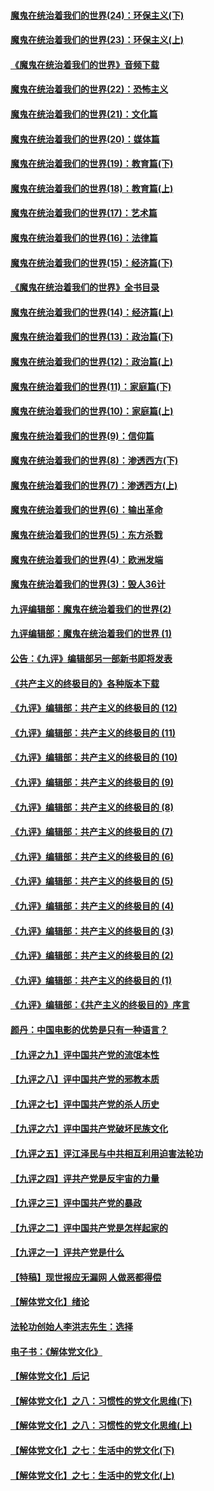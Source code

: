 #### [魔鬼在统治着我们的世界(24)：环保主义(下)](../pages/nsc422/n10695307.md?t=10062146) 

#### [魔鬼在统治着我们的世界(23)：环保主义(上)](../pages/nsc422/n10688613.md?t=10062146) 

#### [《魔鬼在统治着我们的世界》音频下载](../pages/nsc422/n10635553.md?t=10062146) 

#### [魔鬼在统治着我们的世界(22)：恐怖主义](../pages/nsc422/n10614727.md?t=10062146) 

#### [魔鬼在统治着我们的世界(21)：文化篇](../pages/nsc422/n10597706.md?t=10062146) 

#### [魔鬼在统治着我们的世界(20)：媒体篇](../pages/nsc422/n10586579.md?t=10062146) 

#### [魔鬼在统治着我们的世界(19)：教育篇(下)](../pages/nsc422/n10564808.md?t=10062146) 

#### [魔鬼在统治着我们的世界(18)：教育篇(上)](../pages/nsc422/n10526970.md?t=10062146) 

#### [魔鬼在统治着我们的世界(17)：艺术篇](../pages/nsc422/n10499093.md?t=10062146) 

#### [魔鬼在统治着我们的世界(16)：法律篇](../pages/nsc422/n10485969.md?t=10062146) 

#### [魔鬼在统治着我们的世界(15)：经济篇(下)](../pages/nsc422/n10469975.md?t=10062146) 

#### [《魔鬼在统治着我们的世界》全书目录](../pages/nsc422/n10464261.md?t=10062146) 

#### [魔鬼在统治着我们的世界(14)：经济篇(上)](../pages/nsc422/n10457370.md?t=10062146) 

#### [魔鬼在统治着我们的世界(13)：政治篇(下)](../pages/nsc422/n10448270.md?t=10062146) 

#### [魔鬼在统治着我们的世界(12)：政治篇(上)](../pages/nsc422/n10444576.md?t=10062146) 

#### [魔鬼在统治着我们的世界(11)：家庭篇(下)](../pages/nsc422/n10440961.md?t=10062146) 

#### [魔鬼在统治着我们的世界(10)：家庭篇(上)](../pages/nsc422/n10435448.md?t=10062146) 

#### [魔鬼在统治着我们的世界(9)：信仰篇](../pages/nsc422/n10432159.md?t=10062146) 

#### [魔鬼在统治着我们的世界(8)：渗透西方(下)](../pages/nsc422/n10429603.md?t=10062146) 

#### [魔鬼在统治着我们的世界(7)：渗透西方(上)](../pages/nsc422/n10426013.md?t=10062146) 

#### [魔鬼在统治着我们的世界(6)：输出革命](../pages/nsc422/n10421536.md?t=10062146) 

#### [魔鬼在统治着我们的世界(5)：东方杀戮](../pages/nsc422/n10417707.md?t=10062146) 

#### [魔鬼在统治着我们的世界(4)：欧洲发端](../pages/nsc422/n10414890.md?t=10062146) 

#### [魔鬼在统治着我们的世界(3)：毁人36计](../pages/nsc422/n10411583.md?t=10062146) 

#### [九评编辑部：魔鬼在统治着我们的世界(2)](../pages/nsc422/n10410036.md?t=10062146) 

#### [九评编辑部：魔鬼在统治着我们的世界 (1)](../pages/nsc422/n10406825.md?t=10062146) 

#### [公告：《九评》编辑部另一部新书即将发表](../pages/nsc422/n10405104.md?t=10062146) 

#### [《共产主义的终极目的》各种版本下载](../pages/nsc422/n10022138.md?t=10062146) 

#### [《九评》编辑部：共产主义的终极目的 (12)](../pages/nsc422/n9933272.md?t=10062146) 

#### [《九评》编辑部：共产主义的终极目的 (11)](../pages/nsc422/n9924973.md?t=10062146) 

#### [《九评》编辑部：共产主义的终极目的 (10)](../pages/nsc422/n9920883.md?t=10062146) 

#### [《九评》编辑部：共产主义的终极目的 (9)](../pages/nsc422/n9916363.md?t=10062146) 

#### [《九评》编辑部：共产主义的终极目的 (8)](../pages/nsc422/n9912488.md?t=10062146) 

#### [《九评》编辑部：共产主义的终极目的 (7)](../pages/nsc422/n9901176.md?t=10062146) 

#### [《九评》编辑部：共产主义的终极目的 (6)](../pages/nsc422/n9899359.md?t=10062146) 

#### [《九评》编辑部：共产主义的终极目的 (5)](../pages/nsc422/n9893174.md?t=10062146) 

#### [《九评》编辑部：共产主义的终极目的 (4)](../pages/nsc422/n9891246.md?t=10062146) 

#### [《九评》编辑部：共产主义的终极目的 (3)](../pages/nsc422/n9879879.md?t=10062146) 

#### [《九评》编辑部：共产主义的终极目的 (2)](../pages/nsc422/n9876205.md?t=10062146) 

#### [《九评》编辑部：共产主义的终极目的 (1)](../pages/nsc422/n9865857.md?t=10062146) 

#### [《九评》编辑部：《共产主义的终极目的》序言](../pages/nsc422/n9862666.md?t=10062146) 

#### [颜丹：中国电影的优势是只有一种语言？](../pages/nsc422/n9583062.md?t=10062146) 

#### [【九评之九】评中国共产党的流氓本性](../pages/nsc422/n737542.md?t=10062146) 

#### [【九评之八】评中国共产党的邪教本质](../pages/nsc422/n735942.md?t=10062146) 

#### [【九评之七】评中国共产党的杀人历史](../pages/nsc422/n733806.md?t=10062146) 

#### [【九评之六】评中国共产党破坏民族文化](../pages/nsc422/n731667.md?t=10062146) 

#### [【九评之五】评江泽民与中共相互利用迫害法轮功](../pages/nsc422/n730058.md?t=10062146) 

#### [【九评之四】评共产党是反宇宙的力量](../pages/nsc422/n727814.md?t=10062146) 

#### [【九评之三】评中国共产党的暴政](../pages/nsc422/n725597.md?t=10062146) 

#### [【九评之二】评中国共产党是怎样起家的](../pages/nsc422/n723946.md?t=10062146) 

#### [【九评之一】评共产党是什么](../pages/nsc422/n722529.md?t=10062146) 

#### [【特稿】现世报应无漏网 人做恶都得偿](../pages/nsc422/n4215167.md?t=10062146) 

#### [【解体党文化】绪论](../pages/nsc422/n1449356.md?t=10062146) 

#### [法轮功创始人李洪志先生：选择](../pages/nsc422/n3580738.md?t=10062146) 

#### [电子书：《解体党文化》](../pages/nsc422/n1573484.md?t=10062146) 

#### [【解体党文化】后记](../pages/nsc422/n1531999.md?t=10062146) 

#### [【解体党文化】之八：习惯性的党文化思维(下)](../pages/nsc422/n1526477.md?t=10062146) 

#### [【解体党文化】之八：习惯性的党文化思维(上)](../pages/nsc422/n1520631.md?t=10062146) 

#### [【解体党文化】之七：生活中的党文化(下)](../pages/nsc422/n1513446.md?t=10062146) 

#### [【解体党文化】之七：生活中的党文化(上)](../pages/nsc422/n1509358.md?t=10062146) 

